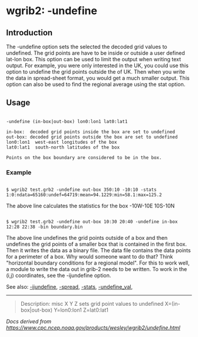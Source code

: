 # wgrib2: -undefine

## Introduction

The -undefine option sets the selected the decoded grid
values to undefined. The grid points are have to be inside or outside
a user defined lat-lon box. This option can be used to limit the output
when writing text output. For example, you were only interested in
the UK, you could use this option to undefine the grid points outside
the of UK. Then when you write the data in spread-sheet format, you
would get a much smaller output. This option can also be used to
find the regional average using the stat option.

## Usage

```

-undefine (in-box|out-box) lon0:lon1 lat0:lat1

in-box:  decoded grid points inside the box are set to undefined
out-box: decoded grid points outside the box are set to undefined
lon0:lon1  west-east longitudes of the box
lat0:lat1  south-north latitudes of the box

Points on the box boundary are considered to be in the box.

```

### Example

```

$ wgrib2 test.grb2 -undefine out-box 350:10 -10:10 -stats
1:0:ndata=65160:undef=64719:mean=94.1229:min=58.1:max=125.2

```

The above line calculates the statistics for the box -10W-10E 10S-10N

```

$ wgrib2 test.grb2 -undefine out-box 10:30 20:40 -undefine in-box 12:28 22:38 -bin boundary.bin

```

The above line undefines the grid points outside of a box and then undefines the grid points of a smaller
box that is contained in the first box. Then it writes the data as a binary file. The data file contains
the data points for a perimeter of a box. Why would someone want to do that? Think "horizontal boundary
conditions for a regional model". For this to work well, a module to write the data out in grib-2 needs
to be written. To work in the (i,j) coordinates, see the -ijundefine option.

See also:
[-ijundefine](./ijundefine.html),
[-spread](./spread.html),
[-stats](./stats.html),
[-undefine_val](./undefine_val.html),

---

> Description: misc X Y Z sets grid point values to undefined X=(in-box|out-box) Y=lon0:lon1 Z=lat0:lat1

_Docs derived from <https://www.cpc.ncep.noaa.gov/products/wesley/wgrib2/undefine.html>_

